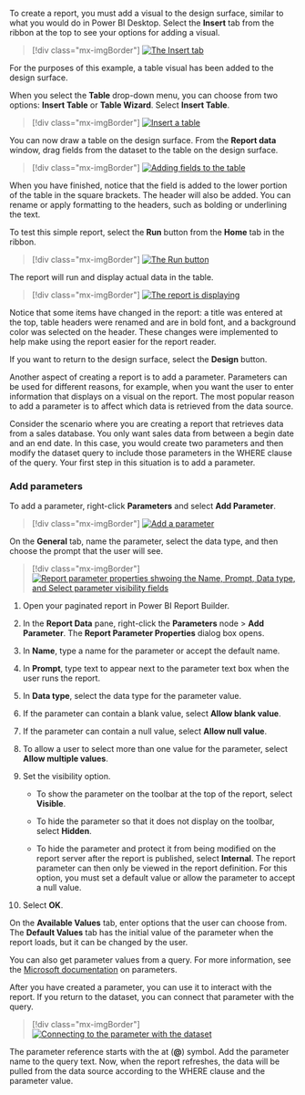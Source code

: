 To create a report, you must add a visual to the design surface, similar to what you would do in Power BI Desktop. Select the **Insert** tab from the ribbon at the top to see your options for adding a visual.

> [!div class="mx-imgBorder"]
> [![The Insert tab](../media/04-insert-tab-ss.png)](../media/04-insert-tab-ss.png#lightbox)

For the purposes of this example, a table visual has been added to the design surface.

When you select the **Table** drop-down menu, you can choose from two options: **Insert Table** or **Table Wizard**. Select **Insert Table**.

> [!div class="mx-imgBorder"]
> [![Insert a table](../media/04-insert-a-table-ss.png)](../media/04-insert-a-table-ss.png#lightbox)

You can now draw a table on the design surface. From the **Report data** window, drag fields from the dataset to the table on the design surface.

> [!div class="mx-imgBorder"]
> [![Adding fields to the table](../media/04-add-fields-ss.png)](../media/04-add-fields-ss.png#lightbox)

When you have finished, notice that the field is added to the lower portion of the table in the square brackets. The header will also be added. You can rename or apply formatting to the headers, such as bolding or underlining the text.

To test this simple report, select the **Run** button from the **Home** tab in the ribbon.

> [!div class="mx-imgBorder"]
> [![The Run button](../media/04-run-button-ss.png)](../media/04-run-button-ss.png#lightbox)

The report will run and display actual data in the table.

> [!div class="mx-imgBorder"]
> [![The report is displaying](../media/04-display-report-ss.png)](../media/04-display-report-ss.png#lightbox)

Notice that some items have changed in the report: a title was entered at the top, table headers were renamed and are in bold font, and a background color was selected on the header. These changes were implemented to help make using the report easier for the report reader.

If you want to return to the design surface, select the **Design** button.

Another aspect of creating a report is to add a parameter. Parameters can be used for different reasons, for example, when you want the user to enter information that displays on a visual on the report. The most popular reason to add a parameter is to affect which data is retrieved from the data source.

Consider the scenario where you are creating a report that retrieves data from a sales database. You only want sales data from between a begin date and an end date. In this case, you would create two parameters and then modify the dataset query to include those parameters in the WHERE clause of the query. Your first step in this situation is to add a parameter.

### Add parameters

To add a parameter, right-click **Parameters** and select **Add Parameter**.

> [!div class="mx-imgBorder"]
> [![Add a parameter](../media/04-add-parameter-ssm.png)](../media/04-add-parameter-ssm.png#lightbox)

On the **General** tab, name the parameter, select the data type, and then choose the prompt that the user will see.

> [!div class="mx-imgBorder"]
> [![Report parameter properties shwoing the Name, Prompt, Data type, and Select parameter visibility fields](../media/04-report-parameter-properties-ssm.png)](../media/04-report-parameter-properties-ssm.png#lightbox)

1.  Open your paginated report in Power BI Report Builder.

1.  In the **Report Data** pane, right-click the **Parameters** node > **Add Parameter**. The **Report Parameter Properties** dialog box opens.  
  
1.  In **Name**, type a name for the parameter or accept the default name.  
  
1.  In **Prompt**, type text to appear next to the parameter text box when the user runs the report.  
  
1.  In **Data type**, select the data type for the parameter value.  
  
1.  If the parameter can contain a blank value, select **Allow blank value**.  
  
1.  If the parameter can contain a null value, select **Allow null value**.  
  
1.  To allow a user to select more than one value for the parameter, select **Allow multiple values**.  
  
1.  Set the visibility option.  
  
    -   To show the parameter on the toolbar at the top of the report, select **Visible**.  
  
    -   To hide the parameter so that it does not display on the toolbar, select **Hidden**.  
  
    -   To hide the parameter and protect it from being modified on the report server after the report is published, select **Internal**. The report parameter can then only be viewed in the report definition. For this option, you must set a default value or allow the parameter to accept a null value.

1.  Select **OK**. 

On the **Available Values** tab, enter options that the user can choose from. The **Default Values** tab has the initial value of the parameter when the report loads, but it can be changed by the user.

You can also get parameter values from a query. For more information, see the [Microsoft documentation](https://docs.microsoft.com/power-bi/paginated-reports/paginated-reports-parameters/?azure-portal=true) on parameters.

After you have created a parameter, you can use it to interact with the report. If you return to the dataset, you can connect that parameter with the query.

> [!div class="mx-imgBorder"]
> [![Connecting to the parameter with the dataset](../media/04-dataset-properties-parameter-ss.png)](../media/04-dataset-properties-parameter-ss.png#lightbox)

The parameter reference starts with the at (**@**) symbol. Add the parameter name to the query text. Now, when the report refreshes, the data will be pulled from the data source according to the WHERE clause and the parameter value.
